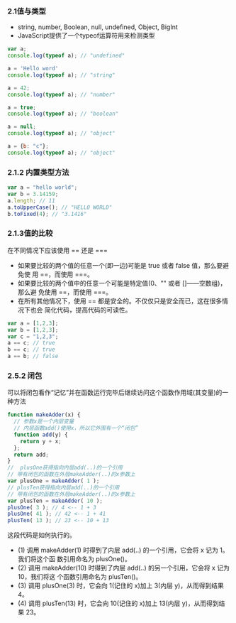 ### 2.1值与类型
- string, number, Boolean, null, undefined, Object, BigInt
- JavaScript提供了一个typeof运算符用来检测类型
```js
var a;
console.log(typeof a); // "undefined"

a = 'Hello word'
console.log(typeof a); // "string"

a = 42;
console.log(typeof a); // "number"

a = true;
console.log(typeof a); // "boolean"

a = null;
console.log(typeof a); // "object"

a = {b: "c"};
console.log(typeof a); // "object"
```

### 2.1.2 内置类型方法
```js
var a = "hello world";
var b = 3.14159;
a.length; // 11
a.toUpperCase(); // "HELLO WORLD"
b.toFixed(4); // "3.1416"
```

### 2.1.3值的比较
在不同情况下应该使用 == 还是 ===

- 如果要比较的两个值的任意一个(即一边)可能是 true 或者 false 值，那么要避免使 用 ==，而使用 ===。
- 如果要比较的两个值中的任意一个可能是特定值(0、"" 或者 []——空数组)，那么避 免使用 ==，而使用 ===。
- 在所有其他情况下，使用 == 都是安全的。不仅仅只是安全而已，这在很多情况下也会 简化代码，提高代码的可读性。

```js
var a = [1,2,3];
var b = [1,2,3];
var c = "1,2,3";
a == c; // true
b == c; // true
a == b; // false
```

### 2.5.2 闭包
可以将闭包看作“记忆”并在函数运行完毕后继续访问这个函数作用域(其变量)的一 种方法

```js
function makeAdder(x) {
  // 参数x是一个内层变量
  // 内层函数add()使用x，所以它外围有一个“闭包”
  function add(y) {
    return y + x;
  };
  return add;
}
//  plusOne获得指向内层add(..)的一个引用
// 带有闭包的函数在外层makeAdder(..)的x参数上
var plusOne = makeAdder( 1 );
// plusTen获得指向内层add(..)的一个引用
// 带有闭包的函数在外层makeAdder(..)的x参数上
var plusTen = makeAdder( 10 );
plusOne( 3 ); // 4 <-- 1 + 3 
plusOne( 41 ); // 42 <-- 1 + 41
plusTen( 13 ); // 23 <-- 10 + 13
```
这段代码是如何执行的。

- (1) 调用 makeAdder(1) 时得到了内层 add(..) 的一个引用，它会将 x 记为 1。我们将这个函 数引用命名为 plusOne()。
- (2) 调用 makeAdder(10) 时得到了内层 add(..) 的另一个引用，它会将 x 记为 10，我们将这 个函数引用命名为 plusTen()。
- (3) 调用 plusOne(3) 时，它会向 1(记住的 x)加上 3(内层 y)，从而得到结果 4。
- (4) 调用 plusTen(13) 时，它会向 10(记住的 x)加上 13(内层 y)，从而得到结果 23。